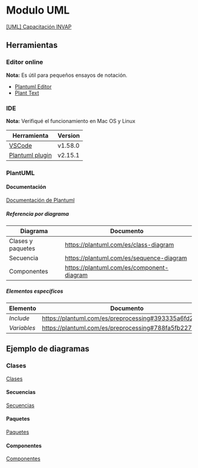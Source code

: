 # Modulo UML

[[UML] Capacitación INVAP][Presentacion]

## Herramientas

### Editor online

**Nota:**
Es útil para pequeños ensayos de notación. 

- [Plantuml Editor](https://plantuml-editor.kkeisuke.com/)
- [Plant Text](https://www.planttext.com/)

### IDE

**Nota:**
Verifiqué el funcionamiento en Mac OS y Linux

| Herramienta                           | Version |
|---------------------------------------|---------|
| [VSCode][external_vscode]             | v1.58.0 |
| [Plantuml plugin][external_pplantuml] | v2.15.1 |

### PlantUML

#### Documentación

[Documentación de Plantuml][external_plantuml_docs]

##### Referencia por diagrama

| Diagrama          | Documento                                 |
|-------------------|-------------------------------------------|
| Clases y paquetes | https://plantuml.com/es/class-diagram     |
| Secuencia         | https://plantuml.com/es/sequence-diagram  |
| Componentes       | https://plantuml.com/es/component-diagram |

##### Elementos específicos

| Elemento    | Documento                                              |
|-------------|--------------------------------------------------------|
| _Include_   | https://plantuml.com/es/preprocessing#393335a6fd28a804 |
| _Variables_ | https://plantuml.com/es/preprocessing#788fa5fb2276ed17 |

## Ejemplo de diagramas

### Clases

[Clases][clases]

#### Secuencias

[Secuencias][secuencias]

#### Paquetes

[Paquetes][paquetes]

#### Componentes

[Componentes][componentes]

[Presentacion]: https://docs.google.com/presentation/d/1nkawKzySthLmkAl0huwdfCMsF1NFS2WVCglG1G4kzjg/edit?usp=sharing]
[clases]: diagramas/clases/
[secuencias]: diagramas/secuencias/
[paquetes]: diagramas/paquetes/
[componentes]: diagramas/componentes/

[external_vscode]: https://code.visualstudio.com/Download
[external_pplantuml]: https://marketplace.visualstudio.com/items?itemName=jebbs.plantuml
[external_plantuml_docs]: https://plantuml.com/es/
